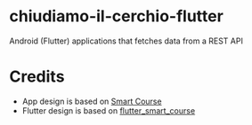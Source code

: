 # chiudiamo-il-cerchio-flutter
Android (Flutter) applications that fetches data from a REST API

# Credits

* App design is based on [Smart Course][1]
* Flutter design is based on [flutter_smart_course][2]

[1]: https://dribbble.com/shots/10090738-SmartCourse
[2]: https://github.com/TheAlphamerc/flutter_smart_course

